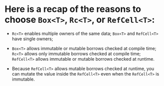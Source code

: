 # Here is a recap of the reasons to choose `Box<T>`, `Rc<T>`, or `RefCell<T>`:

+ `Rc<T>` enables multiple owners of the same data; `Box<T>` and `RefCell<T>` have single owners;

+ `Box<T>` allows immutable or mutable borrows checked at compile time; `Rc<T>` allows only immutable borrows checked at compile time; `RefCell<T>` allows immutable or mutable borrows checked at runtime.

+ Because `RefCell<T>` allows mutable borrows checked at runtime, you can mutate the value inside the `RefCell<T>` even when the `RefCell<T>` is immutable.


